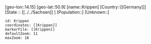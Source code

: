 ﻿---
location: [50.9,14.15]
mapzoom: [7,12] 
mapmarker: city 
type: City
tags:
- geo/City


SpocWebEntityId: 31647
isDeleted: false
confidential: public

---
[geo-lon::14.15]
[geo-lat::50.9]
[name::Krippen]
[Country::[[Germany]]]
[State :: [[../../Sachsen]] ]
[Population::]
[Unknown::]


```leaflet
id: Krippen
coordinates: [[Krippen]]
markerFile: [[Krippen]]
defaultZoom: 11 
maxZoom: 18
```
